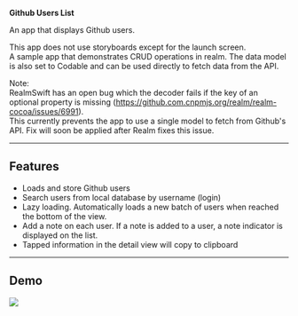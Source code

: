 **Github Users List**

An app that displays Github users.

This app does not use storyboards except for the launch screen.  
A sample app that demonstrates CRUD operations in realm. The data model is also set to Codable and can be used directly to fetch data from the API.

Note:   
RealmSwift has an open bug which the decoder fails if the key of an optional property is missing (https://github.com.cnpmjs.org/realm/realm-cocoa/issues/6991).  
This currently prevents the app to use a single model to fetch from Github's API. Fix will soon be applied after Realm fixes this issue.

---

## Features

- Loads and store Github users
- Search users from local database by username (login)
- Lazy loading. Automatically loads a new batch of users when reached the bottom of the view.
- Add a note on each user. If a note is added to a user, a note indicator is displayed on the list.
- Tapped information in the detail view will copy to clipboard

---

## Demo

![](/Previews/Preview.gif)